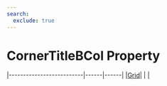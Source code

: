 ```yaml
---
search:
  exclude: true
---
```


<h1 class="heading"><span class="name">CornerTitleBCol Property</span></h1>

|--------------------------|------|------|
|[Grid](../objects/grid.md)|&nbsp;|&nbsp;|
